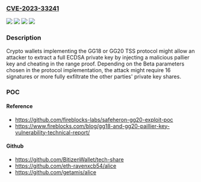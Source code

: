 ### [CVE-2023-33241](https://cve.mitre.org/cgi-bin/cvename.cgi?name=CVE-2023-33241)
![](https://img.shields.io/static/v1?label=Product&message=Wallet&color=blue)
![](https://img.shields.io/static/v1?label=Version&message=18%20&color=brightgreen)
![](https://img.shields.io/static/v1?label=Version&message=20%20&color=brightgreen)
![](https://img.shields.io/static/v1?label=Vulnerability&message=Private%20Key%20Exfiltration&color=brightgreen)

### Description

Crypto wallets implementing the GG18 or GG20 TSS protocol might allow an attacker to extract a full ECDSA private key by injecting a malicious pallier key and cheating in the range proof. Depending on the Beta parameters chosen in the protocol implementation, the attack might require 16 signatures or more fully exfiltrate the other parties' private key shares.

### POC

#### Reference
- https://github.com/fireblocks-labs/safeheron-gg20-exploit-poc
- https://www.fireblocks.com/blog/gg18-and-gg20-paillier-key-vulnerability-technical-report/

#### Github
- https://github.com/BitizenWallet/tech-share
- https://github.com/eth-ravenxcb54/alice
- https://github.com/getamis/alice

